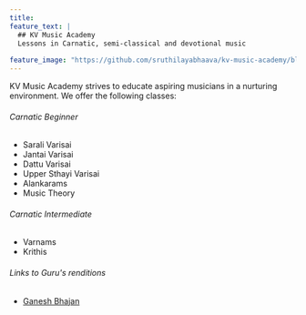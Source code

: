 ```yaml
---
title: 
feature_text: |
  ## KV Music Academy
  Lessons in Carnatic, semi-classical and devotional music
  
feature_image: "https://github.com/sruthilayabhaava/kv-music-academy/blob/main/assets/Carnatic-trimuri.jpg"
---
```


KV Music Academy strives to educate aspiring musicians in a nurturing environment. We offer the following classes:

###### Carnatic Beginner

- Sarali Varisai
- Jantai Varisai
- Dattu Varisai
- Upper Sthayi Varisai
- Alankarams
- Music Theory



###### Carnatic Intermediate

- Varnams
- Krithis

###### Links to Guru's renditions
- [Ganesh Bhajan](https://youtu.be/4G8PK2wepaA)


